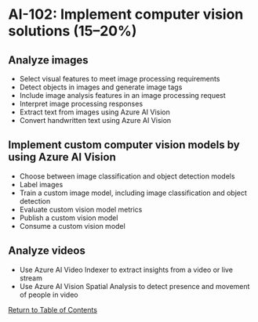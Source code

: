 # AI-102: Implement computer vision solutions (15–20%)

## Analyze images
* Select visual features to meet image processing requirements
* Detect objects in images and generate image tags
* Include image analysis features in an image processing request
* Interpret image processing responses
* Extract text from images using Azure AI Vision
* Convert handwritten text using Azure AI Vision

## Implement custom computer vision models by using Azure AI Vision
* Choose between image classification and object detection models
* Label images
* Train a custom image model, including image classification and object detection
* Evaluate custom vision model metrics
* Publish a custom vision model
* Consume a custom vision model

## Analyze videos
* Use Azure AI Video Indexer to extract insights from a video or live stream
* Use Azure AI Vision Spatial Analysis to detect presence and movement of people in video

[Return to Table of Contents](README.md)